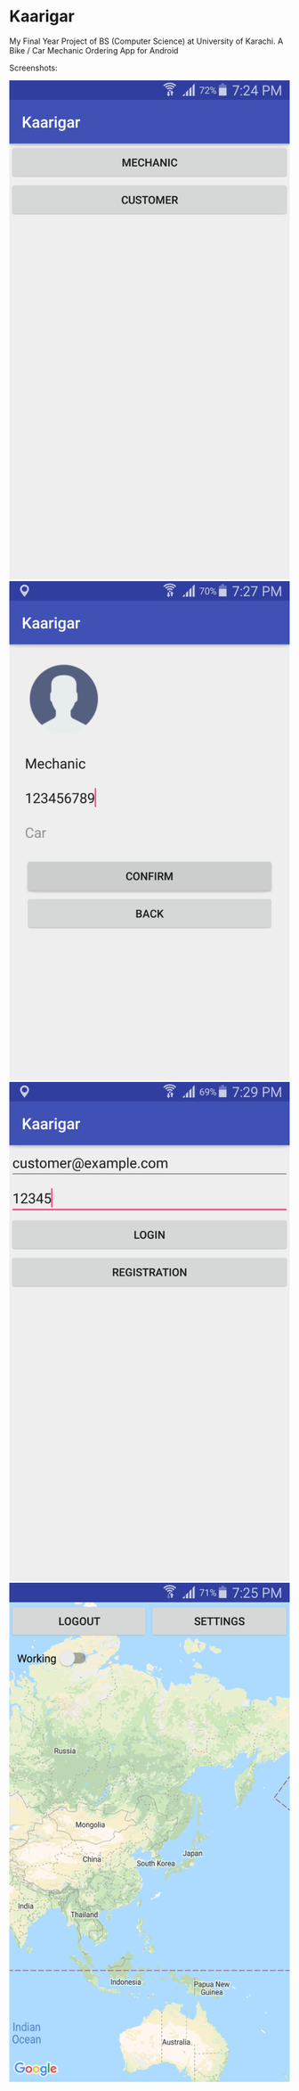 # Kaarigar
My Final Year Project of BS (Computer Science) at University of Karachi. A Bike / Car Mechanic Ordering App for Android

Screenshots:

![](images/Screenshot_1.png)
![](images/Screenshot_2.png)
![](images/Screenshot_3.png)
![](images/Screenshot_4.png)
